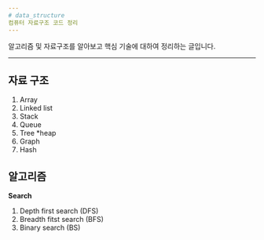 ```yaml
---
# data_structure
컴퓨터 자료구조 코드 정리
---
```

알고리즘 및 자료구조를 알아보고 핵심 기술에 대하여 정리하는 글입니다.
***
## 자료 구조
1. Array
2. Linked list
3. Stack
4. Queue
5. Tree
  *heap
6. Graph
7. Hash

## 알고리즘
**Search**
  1. Depth first search (DFS)
  2. Breadth fitst search (BFS)
  3. Binary search (BS)
 
